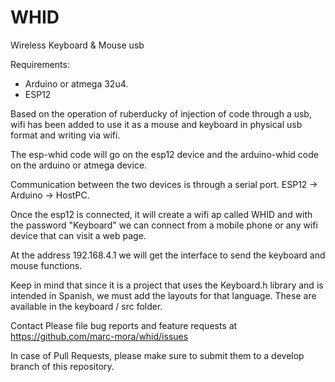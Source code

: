 # WHID
Wireless Keyboard &amp; Mouse usb

Requirements:
* Arduino or atmega 32u4.
* ESP12

Based on the operation of ruberducky of injection of code through a usb, wifi has been added to use it as a mouse and keyboard in physical usb format and writing via wifi.

The esp-whid code will go on the esp12 device and the arduino-whid code on the arduino or atmega device.

Communication between the two devices is through a serial port.
ESP12 -> Arduino -> HostPC.

Once the esp12 is connected, it will create a wifi ap called WHID and with the password "Keyboard" we can connect from a mobile phone or any wifi device that can visit a web page.

At the address 192.168.4.1 we will get the interface to send the keyboard and mouse functions.

Keep in mind that since it is a project that uses the Keyboard.h library and is intended in Spanish, we must add the layouts for that language.
These are available in the keyboard / src folder.

Contact
Please file bug reports and feature requests at https://github.com/marc-mora/whid/issues

In case of Pull Requests, please make sure to submit them to a develop branch of this repository.
